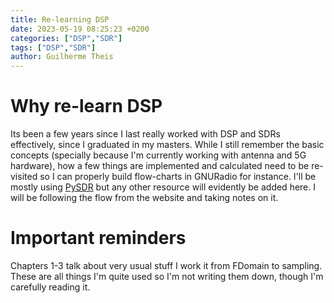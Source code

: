```yaml
---
title: Re-learning DSP
date: 2023-05-19 08:25:23 +0200
categories: ["DSP","SDR"]
tags: ["DSP","SDR"]
author: Guilherme Theis
---
```


# Why re-learn DSP

Its been a few years since I last really worked with DSP and SDRs effectively, since I graduated in my masters. While I still remember the basic concepts (specially because I'm currently working with antenna and 5G hardware), how a few things are implemented and calculated need to be re-visited so I can properly build flow-charts in GNURadio for instance. I'll be mostly using [PySDR](https://pysdr.org/content/frequency_domain.html) but any other resource will evidently be added here. I will be following the flow from the website and taking notes on it.

# Important reminders

Chapters 1-3 talk about very usual stuff I work it from FDomain to sampling. These are all things I'm quite used so I'm not writing them down, though I'm carefully reading it. 